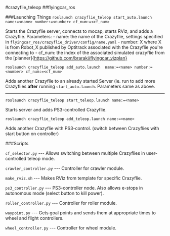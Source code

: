 #crazyflie_teleop
##flyingcar_ros

###Launching Things
`roslaunch crazyflie_teleop start_auto.launch name:=<name> number:=<number> cf_num:=<cf_num>`

Starts the Crazyflie server, connects to mocap, starts RViz, and adds a Crazyflie. Parameters:
	- name: the name of the Crazyflie, settings specified in `flyingcar_ros/crazyflie_driver/config/name.yaml`
	- number: X where X is from Robot_X published by Optitrack associated with the Crazyflie you're connecting to
	- cf_num: the index of the associated simulated crazyflie from the [planner]{https://github.com/braraki/flyingcar_vizplan} 

`roslaunch crazyflie_teleop add_auto.launch  name:=<name> number:=<number> cf_num:=<cf_num>`

Adds another Crazyflie to an already started Server (ie. run to add more Crazyflies **after** running `start_auto.launch`. Parameters same as above. 

----

`roslaunch crazyflie_teleop start_teleop.launch name:=<name>`

Starts server and adds PS3-controlled Crazyflie.

`roslaunch crazyflie_teleop add_teleop.launch name:=<name>`

Adds another Crazyflie with PS3-control. (switch between Crazyflies with start button on controller)

###Scripts

`cf_selector.py` --- Allows switching between multiple Crazyflies in user-controlled teleop mode. 

`crawler_controller.py` --- Controller for crawler module.

`make_rviz.sh` --- Makes RViz from template for specific Crazyflie. 

`ps3_controller.py` --- PS3-controller node. Also allows e-stops in autonomous mode (select button to kill power).

`roller_controller.py` --- Controller for roller module.

`waypoint.py` --- Gets goal points and sends them at appropriate times to wheel and flight controllers.

`wheel_controller.py` --- Controller for wheel module.   



